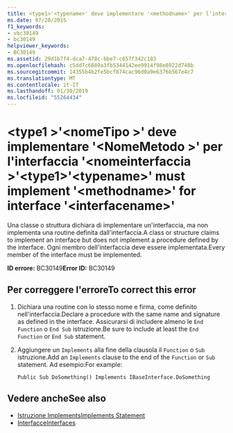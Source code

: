 ```yaml
---
title: <type1>'<typename>' deve implementare '<methodname>' per l'interfaccia '<interfacename>'
ms.date: 07/20/2015
f1_keywords:
- vbc30149
- bc30149
helpviewer_keywords:
- BC30149
ms.assetid: 29d1b7f4-dca7-478c-bbe7-c657f342c183
ms.openlocfilehash: c5dd7c6889a3fb5344142ee9914f98e8922d748b
ms.sourcegitcommit: 14355b4b2fe5bcf874cac96d0a9e6376b567e4c7
ms.translationtype: MT
ms.contentlocale: it-IT
ms.lasthandoff: 01/30/2019
ms.locfileid: "55264434"
---
```

# <a name="type1typename-must-implement-methodname-for-interface-interfacename"></a><span data-ttu-id="22af9-102">\<type1 >'\<nomeTipo >' deve implementare '\<NomeMetodo >' per l'interfaccia '\<nomeinterfaccia >'</span><span class="sxs-lookup"><span data-stu-id="22af9-102">\<type1>'\<typename>' must implement '\<methodname>' for interface '\<interfacename>'</span></span>
<span data-ttu-id="22af9-103">Una classe o struttura dichiara di implementare un'interfaccia, ma non implementa una routine definita dall'interfaccia.</span><span class="sxs-lookup"><span data-stu-id="22af9-103">A class or structure claims to implement an interface but does not implement a procedure defined by the interface.</span></span> <span data-ttu-id="22af9-104">Ogni membro dell'interfaccia deve essere implementata.</span><span class="sxs-lookup"><span data-stu-id="22af9-104">Every member of the interface must be implemented.</span></span>  
  
 <span data-ttu-id="22af9-105">**ID errore:** BC30149</span><span class="sxs-lookup"><span data-stu-id="22af9-105">**Error ID:** BC30149</span></span>  
  
## <a name="to-correct-this-error"></a><span data-ttu-id="22af9-106">Per correggere l'errore</span><span class="sxs-lookup"><span data-stu-id="22af9-106">To correct this error</span></span>  
  
1.  <span data-ttu-id="22af9-107">Dichiara una routine con lo stesso nome e firma, come definito nell'interfaccia.</span><span class="sxs-lookup"><span data-stu-id="22af9-107">Declare a procedure with the same name and signature as defined in the interface.</span></span> <span data-ttu-id="22af9-108">Assicurarsi di includere almeno le `End Function` o `End Sub` istruzione.</span><span class="sxs-lookup"><span data-stu-id="22af9-108">Be sure to include at least the `End Function` or `End Sub` statement.</span></span>  
  
2.  <span data-ttu-id="22af9-109">Aggiungere un `Implements` alla fine della clausola il `Function` o `Sub` istruzione.</span><span class="sxs-lookup"><span data-stu-id="22af9-109">Add an `Implements` clause to the end of the `Function` or `Sub` statement.</span></span> <span data-ttu-id="22af9-110">Ad esempio:</span><span class="sxs-lookup"><span data-stu-id="22af9-110">For example:</span></span>  
  
    ```  
    Public Sub DoSomething() Implements IBaseInterface.DoSomething  
    ```  
  
## <a name="see-also"></a><span data-ttu-id="22af9-111">Vedere anche</span><span class="sxs-lookup"><span data-stu-id="22af9-111">See also</span></span>
- [<span data-ttu-id="22af9-112">Istruzione Implements</span><span class="sxs-lookup"><span data-stu-id="22af9-112">Implements Statement</span></span>](../../../visual-basic/language-reference/statements/implements-statement.md)
- [<span data-ttu-id="22af9-113">Interfacce</span><span class="sxs-lookup"><span data-stu-id="22af9-113">Interfaces</span></span>](../../../visual-basic/programming-guide/language-features/interfaces/index.md)
